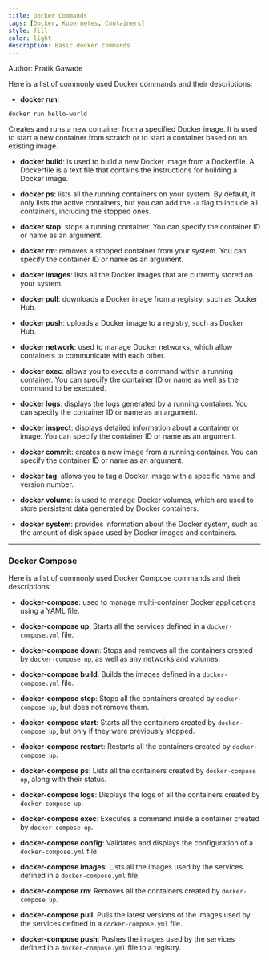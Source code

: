```yaml
---
title: Docker Commands
tags: [Docker, Kubernetes, Containers]
style: fill
color: light
description: Basic docker commands 
---
```


Author: Pratik Gawade

Here is a list of commonly used Docker commands and their descriptions:

- **docker run**:
```
docker run hello-world
```
 Creates and runs a new container from a specified Docker image. It is used to start a new container from scratch or to start a container based on an existing image.

- **docker build**: is used to build a new Docker image from a Dockerfile. A Dockerfile is a text file that contains the instructions for building a Docker image.

- **docker ps**: lists all the running containers on your system. By default, it only lists the active containers, but you can add the `-a` flag to include all containers, including the stopped ones.

- **docker stop**: stops a running container. You can specify the container ID or name as an argument.

- **docker rm**: removes a stopped container from your system. You can specify the container ID or name as an argument.

- **docker images**: lists all the Docker images that are currently stored on your system.

- **docker pull**: downloads a Docker image from a registry, such as Docker Hub.

- **docker push**: uploads a Docker image to a registry, such as Docker Hub.

- **docker network**: used to manage Docker networks, which allow containers to communicate with each other.

- **docker exec**: allows you to execute a command within a running container. You can specify the container ID or name as well as the command to be executed.

- **docker logs**: displays the logs generated by a running container. You can specify the container ID or name as an argument.

- **docker inspect**: displays detailed information about a container or image. You can specify the container ID or name as an argument.

- **docker commit**: creates a new image from a running container. You can specify the container ID or name as an argument.

- **docker tag**: allows you to tag a Docker image with a specific name and version number.

- **docker volume**: is used to manage Docker volumes, which are used to store persistent data generated by Docker containers.

- **docker system**: provides information about the Docker system, such as the amount of disk space used by Docker images and containers.

___
### Docker Compose 
Here is a list of commonly used Docker Compose commands and their descriptions:
- **docker-compose**: used to manage multi-container Docker applications using a YAML file.

- **docker-compose up**: Starts all the services defined in a `docker-compose.yml` file.

- **docker-compose down**: Stops and removes all the containers created by `docker-compose up`, as well as any networks and volumes.

- **docker-compose build**: Builds the images defined in a `docker-compose.yml` file.

- **docker-compose stop**: Stops all the containers created by `docker-compose up`, but does not remove them.

- **docker-compose start**: Starts all the containers created by `docker-compose up`, but only if they were previously stopped.

- **docker-compose restart**: Restarts all the containers created by `docker-compose up`.

- **docker-compose ps**: Lists all the containers created by `docker-compose up`, along with their status.

- **docker-compose logs**: Displays the logs of all the containers created by `docker-compose up`.

- **docker-compose exec**: Executes a command inside a container created by `docker-compose up`.

- **docker-compose config**: Validates and displays the configuration of a `docker-compose.yml` file.

- **docker-compose images**: Lists all the images used by the services defined in a `docker-compose.yml` file.

- **docker-compose rm**: Removes all the containers created by `docker-compose up`.

- **docker-compose pull**: Pulls the latest versions of the images used by the services defined in a `docker-compose.yml` file.

- **docker-compose push**: Pushes the images used by the services defined in a `docker-compose.yml` file to a registry.
